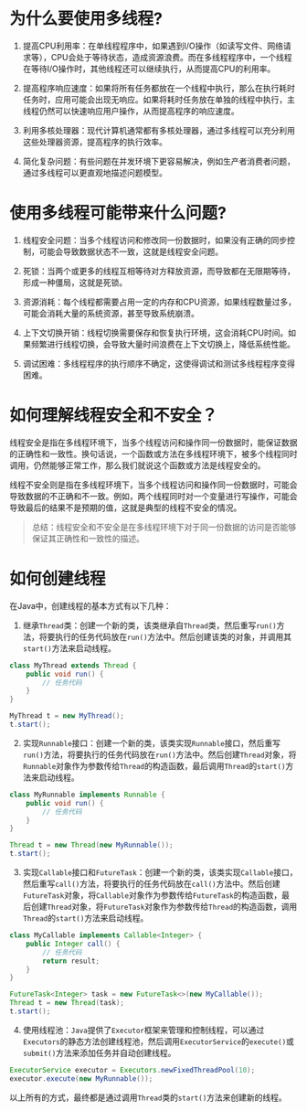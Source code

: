 # 为什么要使用多线程?

1. 提高CPU利用率：在单线程程序中，如果遇到I/O操作（如读写文件、网络请求等），CPU会处于等待状态，造成资源浪费。而在多线程程序中，一个线程在等待I/O操作时，其他线程还可以继续执行，从而提高CPU的利用率。

2. 提高程序响应速度：如果将所有任务都放在一个线程中执行，那么在执行耗时任务时，应用可能会出现无响应。如果将耗时任务放在单独的线程中执行，主线程仍然可以快速响应用户操作，从而提高程序的响应速度。

3. 利用多核处理器：现代计算机通常都有多核处理器，通过多线程可以充分利用这些处理器资源，提高程序的执行效率。

4. 简化复杂问题：有些问题在并发环境下更容易解决，例如生产者消费者问题，通过多线程可以更直观地描述问题模型。

# 使用多线程可能带来什么问题?

1. 线程安全问题：当多个线程访问和修改同一份数据时，如果没有正确的同步控制，可能会导致数据状态不一致，这就是线程安全问题。

2. 死锁：当两个或更多的线程互相等待对方释放资源，而导致都在无限期等待，形成一种僵局，这就是死锁。

3. 资源消耗：每个线程都需要占用一定的内存和CPU资源，如果线程数量过多，可能会消耗大量的系统资源，甚至导致系统崩溃。

4. 上下文切换开销：线程切换需要保存和恢复执行环境，这会消耗CPU时间。如果频繁进行线程切换，会导致大量时间浪费在上下文切换上，降低系统性能。

5. 调试困难：多线程程序的执行顺序不确定，这使得调试和测试多线程程序变得困难。


# 如何理解线程安全和不安全？

线程安全是指在多线程环境下，当多个线程访问和操作同一份数据时，能保证数据的正确性和一致性。换句话说，一个函数或方法在多线程环境下，被多个线程同时调用，仍然能够正常工作，那么我们就说这个函数或方法是线程安全的。

线程不安全则是指在多线程环境下，当多个线程访问和操作同一份数据时，可能会导致数据的不正确和不一致。例如，两个线程同时对一个变量进行写操作，可能会导致最后的结果不是预期的值，这就是典型的线程不安全的情况。

> 总结：线程安全和不安全是在多线程环境下对于同一份数据的访问是否能够保证其正确性和一致性的描述。

# 如何创建线程

在Java中，创建线程的基本方式有以下几种：

1. 继承`Thread`类：创建一个新的类，该类继承自`Thread`类，然后重写`run()`方法，将要执行的任务代码放在`run()`方法中。然后创建该类的对象，并调用其`start()`方法来启动线程。

```java
class MyThread extends Thread {
    public void run() {
        // 任务代码
    }
}

MyThread t = new MyThread();
t.start();
```

2. 实现`Runnable`接口：创建一个新的类，该类实现`Runnable`接口，然后重写`run()`方法，将要执行的任务代码放在`run()`方法中。然后创建`Thread`对象，将`Runnable`对象作为参数传给`Thread`的构造函数，最后调用`Thread`的`start()`方法来启动线程。

```java
class MyRunnable implements Runnable {
    public void run() {
        // 任务代码
    }
}

Thread t = new Thread(new MyRunnable());
t.start();
```

3. 实现`Callable`接口和`FutureTask`：创建一个新的类，该类实现`Callable`接口，然后重写`call()`方法，将要执行的任务代码放在`call()`方法中。然后创建`FutureTask`对象，将`Callable`对象作为参数传给`FutureTask`的构造函数，最后创建`Thread`对象，将`FutureTask`对象作为参数传给`Thread`的构造函数，调用`Thread`的`start()`方法来启动线程。

```java
class MyCallable implements Callable<Integer> {
    public Integer call() {
        // 任务代码
        return result;
    }
}

FutureTask<Integer> task = new FutureTask<>(new MyCallable());
Thread t = new Thread(task);
t.start();
```

4. 使用线程池：`Java`提供了`Executor`框架来管理和控制线程，可以通过`Executors`的静态方法创建线程池，然后调用`ExecutorService`的`execute()`或`submit()`方法来添加任务并自动创建线程。

```java
ExecutorService executor = Executors.newFixedThreadPool(10);
executor.execute(new MyRunnable());
```

以上所有的方式，最终都是通过调用`Thread`类的`start()`方法来创建新的线程。

